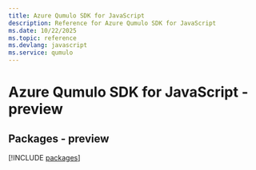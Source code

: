 ```yaml
---
title: Azure Qumulo SDK for JavaScript
description: Reference for Azure Qumulo SDK for JavaScript
ms.date: 10/22/2025
ms.topic: reference
ms.devlang: javascript
ms.service: qumulo
---
```

# Azure Qumulo SDK for JavaScript - preview
## Packages - preview
[!INCLUDE [packages](qumulo-index.md)]